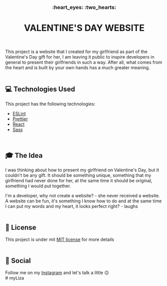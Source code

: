 <br />
<h3 align="center">:heart_eyes: :two_hearts:</h3>
<h1 align="center" decoration="none"> VALENTINE'S DAY WEBSITE </h1>
<br />

This project is a website that I created for my girlfriend as part of the Valentine's Day gift for her, I am leaving it public to inspire developers in general to present their girlfriends in such a way. After all, what comes from the heart and is built by your own hands has a much greater meaning.
<br />
<br />

## :computer: Technologies Used

This project has the following technologies:

- [ESLint](https://eslint.org/)
- [Prettier](https://prettier.io/)
- [React](https://reactjs.org/)
- [Sass](https://sass-lang.com/)
<br />

## :mortar_board: The Idea

I was thinking about how to present my girlfriend on Valentine's Day, but it couldn't be any gift. It should be something unique, something that my girlfriend had never done for her, at the same time it should be original, something I would put together.

I'm a developer, why not create a website? - she never received a website. A website can be fun, it's something I know how to do and at the same time I can put my words and my heart, it looks perfect right? - laughs
<br /> 
<br />

## :memo: License

This project is under mit [MIT license](LICENSE) for more details
<br />
<br />

## :wave: Social

Follow me on my [Instagram](https://www.instagram.com/edvaldo_junior_dev/) and let's talk a little :wink:
<br />
#   m y L i z a  
 